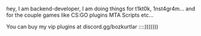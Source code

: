 hey, I am backend-developer, I am doing things for t1kt0k, 1nst4gr4m... and for the couple games like CS:GO plugins MTA Scripts etc...

You can buy my vip plugins at discord.gg/bozkurtlar      ::::)))))))

<!---
phoneixdevv/phoneixdevv is a ✨ special ✨ repository because its `README.md` (this file) appears on your GitHub profile.
You can click the Preview link to take a look at your changes.
--->
